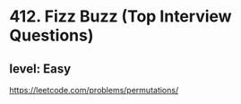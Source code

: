 # 412. Fizz Buzz (Top Interview Questions)
## level: Easy

https://leetcode.com/problems/permutations/

